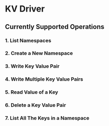 # KV Driver


## Currently Supported Operations

### 1. List Namespaces

### 2. Create a New Namespace

### 3. Write Key Value Pair

### 4. Write Multiple Key Value Pairs

### 5. Read Value of a Key

### 6. Delete a Key Value Pair

### 7. List All The Keys in a Namespace